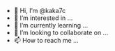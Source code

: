 - 👋 Hi, I’m @kaka7c
- 👀 I’m interested in ...
- 🌱 I’m currently learning ...
- 💞️ I’m looking to collaborate on ...
- 📫 How to reach me ...

<!---
Ar75c/Ar75c is a ✨ special ✨ repository because its `README.md` (this file) appears on your GitHub profile.
You can click the Preview link to take a look at your changes.
--->
